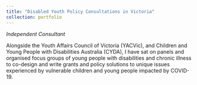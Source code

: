 ```yaml
---
title: "Disabled Youth Policy Consultations in Victoria"
collection: portfolio
---
```


_Independent Consultant_

Alongside the Youth Affairs Council of Victoria (YACVic), and Children and Young People with Disabilities Australia (CYDA), I have sat on panels and organised focus groups of young people with disabilities and chronic illness to co-design and write grants and policy solutions to unique issues experienced by vulnerable children and young people impacted by COVID-19. 
